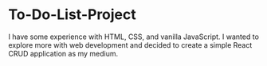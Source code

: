 # To-Do-List-Project
I have some experience with HTML, CSS, and vanilla JavaScript. I wanted to explore more with web development and decided to create a simple React CRUD application as my medium.
